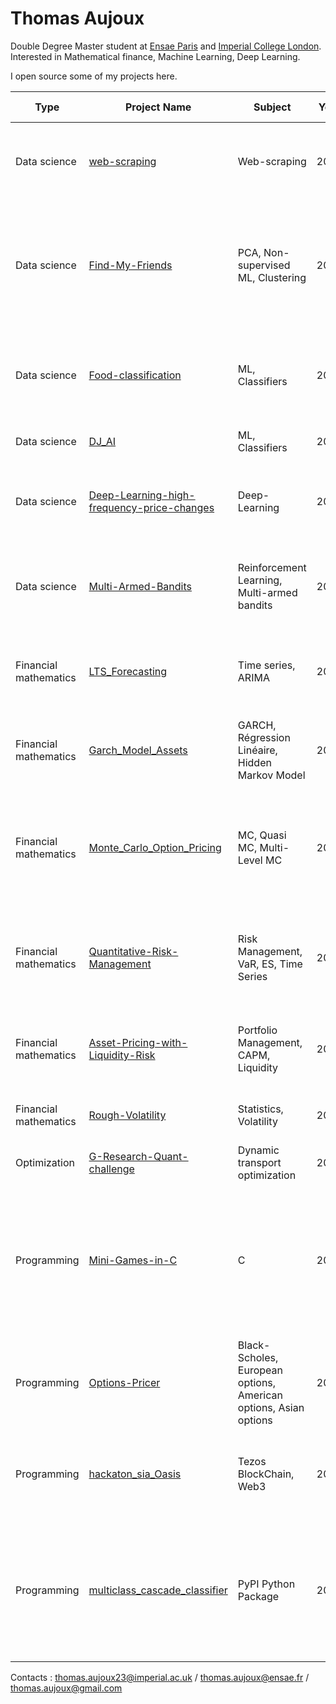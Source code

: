 # Thomas Aujoux

Double Degree Master student at [Ensae Paris](https://www.ensae.fr/en/) and [Imperial College London](https://www.imperial.ac.uk/study/courses/postgraduate-taught/mathematics-finance/). Interested in Mathematical finance, Machine Learning, Deep Learning. 

I open source some of my projects here. 

| Type | Project Name | Subject      | Year | School | Description                                  | Programming Language |
|----|--------------|-----------|------|----------|----------------------------------------------|----------------------|
| Data science  | [web-scraping](https://github.com/Thomasaujoux/web-scraping) | Web-scraping   | 2023 |    INRAE     | Automated retrieval of information on food products using web-scraping. | Python               |
| Data science  | [Find-My-Friends](https://github.com/Thomasaujoux/Find-My-Friends) | PCA, Non-supervised ML, Clustering | 2021 |   ENSAE First Year       | This project aims to create a visual interface similar to a dating app that matches users with groups through a PCA-based algorithm. | Python               |
| Data science  | [Food-classification](https://github.com/Thomasaujoux/food-classification) | ML, Classifiers   | 2023 |   INRAE       | Create a "Multi-Class Classification" using different Machine Learning technics. | Python               |
| Data science  | [DJ_AI](https://github.com/Thomasaujoux/DJ_AI) | ML, Classifiers   | 2023 |    Personal      | Automate the creation of Spotify playlists. | Python               |
| Data science  | [Deep-Learning-high-frequency-price-changes](https://github.com/Thomasaujoux/Deep-Learning-high-frequency-price-changes) | Deep-Learning | 2024 |    Imperial      | Leverages deep learning to predict high-frequency price changes of two US stocks | Python               |
| Data science  | [Multi-Armed-Bandits](https://github.com/Thomasaujoux/Multi-Armed-Bandits) | Reinforcement Learning, Multi-armed bandits | 2024 |      Imperial    | Explores the fundetional ideas of reinforcement learning, exploitation and exploration | Python               |
| Financial mathematics | [LTS_Forecasting](https://github.com/Thomasaujoux/LTS_Forecasting) | Time series, ARIMA | 2022 |    ENSAE      | Predict the prices of dairy product in France using linear time series models. | R                    |
| Financial mathematics  | [Garch_Model_Assets](https://github.com/Thomasaujoux/Garch_Model_Assets) | GARCH, Régression Linéaire, Hidden Markov Model | 2022 |    CREST      | Predict the prices of dairy product in France using linear time series models. | R                    |
| Financial mathematics  | [Monte_Carlo_Option_Pricing](https://github.com/Thomasaujoux/Monte_Carlo_Option_Pricing) | MC, Quasi MC, Multi-Level MC | 2023 |     ENSAE     | Compute the price of an Asian option (standard Monte Carlo, Quasi Monte Carlo and Multi-Level Monte Carlo). | Python               |
| Financial mathematics | [Quantitative-Risk-Management](https://github.com/Thomasaujoux/Quantitative-Risk-Management) | Risk Management, VaR, ES, Time Series | 2023 |    Imperial      | Statistical analysis and modelling of financial data, as well as risk forecasting using extreme value theory. | Python               |
| Financial mathematics | [Asset-Pricing-with-Liquidity-Risk](https://github.com/Thomasaujoux/Asset-Pricing-with-Liquidity-Risk) | Portfolio Management, CAPM, Liquidity | 2023 |   Imperial       | Calculate and visualize illiquidity measures, volatility, and returns. | Python               |
| Financial mathematics | [Rough-Volatility](https://github.com/Thomasaujoux/Rough-Volatility) | Statistics, Volatility | 2023 |     Imperial     | Analyzing the volatility of financial markets. | Python               |
| Optimization | [G-Research-Quant-challenge](https://github.com/Thomasaujoux/G-Research-Quant-challenge) | Dynamic transport optimization | 2023 |     Personal     | Dynamic transport optimization. | Python               |
| Programming | [Mini-Games-in-C](https://github.com/Thomasaujoux/Mini-Games-in-C) | C | 2024 |     Imperial     | This repository encompass various functionalities, including a Tic-Tac-Toe game, implementations of the Sieve of Eratosthenes algorithm, and operations on polynomials. | C                    |
| Programming | [Options-Pricer](https://github.com/Thomasaujoux/Options-Pricer) | Black-Scholes, European options, American options, Asian options | 2022 |    ENSAE      | Exploit the object-oriented programming features of C++. | C++                  |
| Programming | [hackaton_sia_Oasis](https://github.com/Thomasaujoux/hackaton_sia_Oasis) | Tezos BlockChain, Web3 | 2023 |    Personal      | Coding competition focused on Tezos BlockChain and Web3 organized by Sia Partners. | Solidity             |
| Programming | [multiclass_cascade_classifier](https://github.com/Thomasaujoux/multiclass_cascade_classifier) | PyPI Python Package | 2023 |  INRAE        | Development and implementation part in a functional Python package, accessible from Pypi, of a cascade classifier. | Python               |



Contacts : thomas.aujoux23@imperial.ac.uk
/ thomas.aujoux@ensae.fr
/ thomas.aujoux@gmail.com
